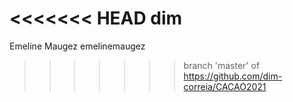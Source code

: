 <<<<<<< HEAD
dim
=======
Emeline Maugez emelinemaugez
>>>>>>> branch 'master' of https://github.com/dim-correia/CACAO2021

